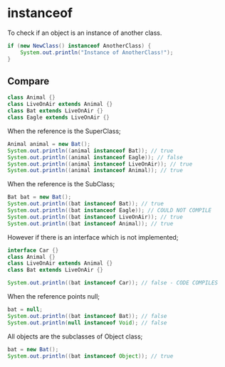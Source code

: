 # instanceof

To check if an object is an instance of another class.

```java
if (new NewClass() instanceof AnotherClass) {
    System.out.println("Instance of AnotherClass!");
}
```

## Compare

```java
class Animal {}
class LiveOnAir extends Animal {}
class Bat extends LiveOnAir {}
class Eagle extends LiveOnAir {}
```
When the reference is the SuperClass;
```java
Animal animal = new Bat();
System.out.println((animal instanceof Bat)); // true
System.out.println((animal instanceof Eagle)); // false
System.out.println((animal instanceof LiveOnAir)); // true
System.out.println((animal instanceof Animal)); // true
```
When the reference is the SubClass;
```java
Bat bat = new Bat();
System.out.println((bat instanceof Bat)); // true
System.out.println((bat instanceof Eagle)); // COULD NOT COMPILE
System.out.println((bat instanceof LiveOnAir)); // true
System.out.println((bat instanceof Animal)); // true
```
However if there is an interface which is not implemented;
```java
interface Car {}
class Animal {}
class LiveOnAir extends Animal {}
class Bat extends LiveOnAir {}

System.out.println((bat instanceof Car)); // false - CODE COMPILES
```
When the reference points null;
```java
bat = null;
System.out.println((bat instanceof Bat)); // false
System.out.println(null instanceof Void); // false
```
All objects are the subclasses of Object class;
```java
bat = new Bat();
System.out.println((bat instanceof Object)); // true
```







